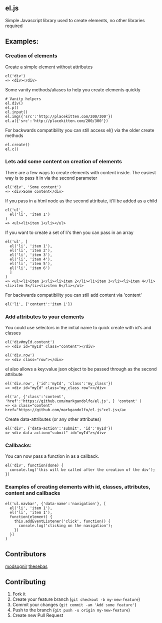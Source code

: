 ## el.js

Simple Javascript library used to create elements, no other libraries required

## Examples:

### Creation of elements

Create a simple element without attributes

    el('div')
    => <div></div>

Some vanity methods/aliases to help you create elements quickly

    # Vanity helpers
    el.div()
    el.p()
    el.input()
    el.img({'src':'http://placekitten.com/200/300'})
    el.a({'src':'http://placekitten.com/200/300'})

For backwards compatibility you can still access el() via the older create methods

    el.create()
    el.c()

### Lets add some content on creation of elements

There are a few ways to create elements with content inside. The easiest way is to pass it in via the second parameter

    el('div', 'Some content')
    => <div>Some content</div>
    
If you pass in a html node as the second attribute, it'll be added as a child

    el('ul',
      el('li', 'item 1')
    )
    => <ul><li>item 1</li></ul>

If you want to create a set of li's then you can pass in an array

    el('ul', [
      el('li', 'item 1'),
      el('li', 'item 2'),
      el('li', 'item 3'),
      el('li', 'item 4'),
      el('li', 'item 5'),
      el('li', 'item 6')
      ]
    )
    => <ul><li>item 1</li><li>item 2</li><li>item 3</li><li>item 4</li><li>item 5</li><li>item 6</li></ul>

For backwards compatibility you can still add content via 'content'

    el('li', {'content':'item 1'})


### Add attributes to your elements

You could use selectors in the initial name to quick create with id's and classes

    el('div#myId.content')
    => <div id="myId" class="content"></div>

    el('div.row')
    => <div class="row"></div>

el also allows a key:value json object to be passed through as the second attribute

    el('div.row', {'id':'myId', 'class':'my_class'})
    => <div id="myId" class="my_class row"></div>

    el('a', {'class':'content', 'href':'https://github.com/markgandolfo/el.js', } 'content' )
    => <a class="content" href="https://github.com/markgandolfo/el.js">el.js</a>

Create data-attributes (or any other attributes)

    el('div', {'data-action':'submit', 'id':'myId'})
    => <div data-action="submit" id="myId"></div>

### Callbacks:

You can now pass a function in as a callback. 

    el('div', function(done) {
      console.log('this will be called after the creation of the div');
    })

### Examples of creating elements with id, classes, attributes, content and callbacks

    el('ul.navbar', {'data-name':'navigation'}, [
      el('li', 'item 1'), 
      el('li', 'item 1'), 
      function(element) {
        this.addEventListener('click', function() {
          console.log('clicking on the navigation');
        })
      }]
    )

## Contributors
[modsognir](https://github.com/modsognir)
[thesebas](https://github.com/thesebas)

## Contributing

1. Fork it
2. Create your feature branch (`git checkout -b my-new-feature`)
3. Commit your changes (`git commit -am 'Add some feature'`)
4. Push to the branch (`git push -u origin my-new-feature`)
5. Create new Pull Request

